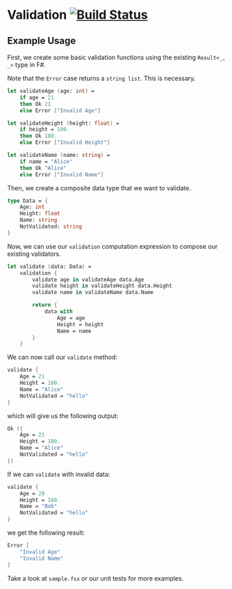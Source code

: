 # Validation [![Build Status](https://travis-ci.org/nimashoghi/Validation.svg?branch=master)](https://travis-ci.org/nimashoghi/Validation)

## Example Usage

First, we create some basic validation functions using the existing `Result<_, _>` type in F#.

Note that the `Error` case returns a `string list`. This is necessary.

```fs
let validateAge (age: int) =
    if age = 21
    then Ok 21
    else Error ["Invalid Age"]

let validateHeight (height: float) =
    if height = 180.
    then Ok 180.
    else Error ["Invalid Height"]

let validateName (name: string) =
    if name = "Alice"
    then Ok "Alice"
    else Error ["Invalid Name"]
```

Then, we create a composite data type that we want to validate.

```fs
type Data = {
    Age: int
    Height: float
    Name: string
    NotValidated: string
}
```

Now, we can use our `validation` computation expression to compose our existing validators.

```fs
let validate (data: Data) =
    validation {
        validate age in validateAge data.Age
        validate height in validateHeight data.Height
        validate name in validateName data.Name

        return {
            data with
                Age = age
                Height = height
                Name = name
        }
    }
```

We can now call our `validate` method:

```fs
validate {
    Age = 21
    Height = 180.
    Name = "Alice"
    NotValidated = "hello"
}
```

which will give us the following output:

```fs
Ok ({
    Age = 21
    Height = 180.
    Name = "Alice"
    NotValidated = "hello"
})
```

If we can `validate` with invalid data:

```fs
validate {
    Age = 20
    Height = 180.
    Name = "Bob"
    NotValidated = "hello"
}
```

we get the following result:

```fs
Error [
    "Invalid Age"
    "Invalid Name"
]
```

Take a look at `sample.fsx` or our unit tests for more examples.
